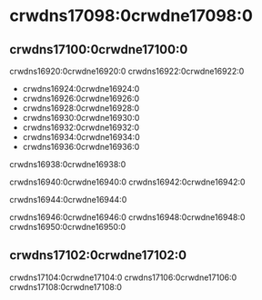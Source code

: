 # crwdns17098:0crwdne17098:0

## crwdns17100:0crwdne17100:0

crwdns16920:0crwdne16920:0 crwdns16922:0crwdne16922:0

- crwdns16924:0crwdne16924:0
- crwdns16926:0crwdne16926:0
- crwdns16928:0crwdne16928:0
- crwdns16930:0crwdne16930:0
- crwdns16932:0crwdne16932:0
- crwdns16934:0crwdne16934:0
- crwdns16936:0crwdne16936:0

crwdns16938:0crwdne16938:0

crwdns16940:0crwdne16940:0 crwdns16942:0crwdne16942:0

crwdns16944:0crwdne16944:0

crwdns16946:0crwdne16946:0 crwdns16948:0crwdne16948:0 crwdns16950:0crwdne16950:0

## crwdns17102:0crwdne17102:0

crwdns17104:0crwdne17104:0 crwdns17106:0crwdne17106:0 crwdns17108:0crwdne17108:0
